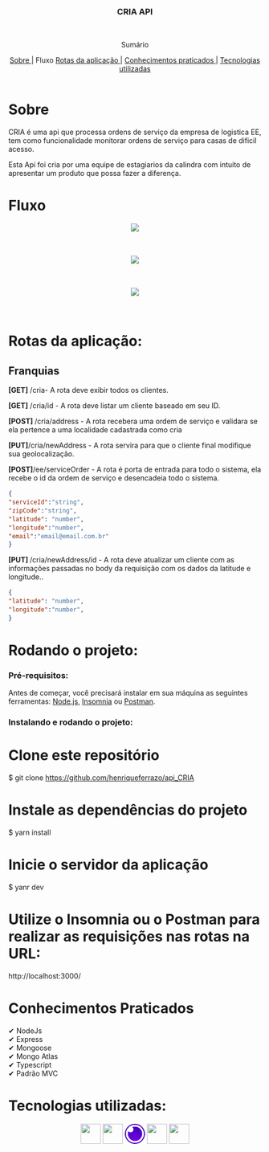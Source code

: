 <br />
<p align="center">

  <h3 align="center">CRIA API</h3>
 <br />
  <p align="center">
     Sumário
      <p align="center">
  <a href="#sobre"> Sobre </a> |
  <a href:"#fluxo"> Fluxo </a> 
  <a href="#rotas-da-aplicação"> Rotas da aplicação </a> |
  <a href="#conhecimentos-praticados"> Conhecimentos praticados </a> |
  <a href="#tecnologias-utilizadas"> Tecnologias utilizadas </a>      
       <br />
    <br />
  </p>
</p>


# Sobre
CRIA é uma api que processa ordens de serviço da empresa de logistica EE, tem como funcionalidade monitorar ordens de serviço para casas de dificil acesso. 

Esta Api foi cria por uma equipe de estagiarios da calindra com intuito de apresentar um produto que possa fazer a diferença.

# Fluxo
   <p align="center"> <img src='./readme/apiPegaId.png' width="250"></p></br>
   <p align="center"> <img src='./readme/ideiaGeral.png' width="250"></p></br>
   <p align="center"> <img src='./readme/fluxoCompleto.png' width="250"></p></br>

# Rotas da aplicação:

## Franquias

<b>[GET]</b> /cria- A rota deve exibir todos os clientes.<br>

<b>[GET]</b> /cria/id - A rota deve listar um cliente baseado em seu ID.<br>

<b>[POST] </b> /cria/address - A rota recebera uma ordem de serviço e validara se ela pertence a uma localidade cadastrada como cria <br>

<b>[PUT]</b>/cria/newAddress - A rota servira para que o cliente final modifique sua geolocalização.

<b>[POST]</b>/ee/serviceOrder - A rota é porta de entrada para todo o sistema, ela recebe o id da ordem de serviço e desencadeia todo o sistema.


```json
{
"serviceId":"string",
"zipCode":"string",
"latitude": "number",
"longitude":"number",
"email":"email@email.com.br"
}
```

<b>[PUT] </b> /cria/newAddress/id - A rota deve atualizar um cliente com as informações passadas no body da requisição com os dados da latitude e longitude..<br>

```json
{
"latitude": "number",
"longitude":"number",
}
```

<!-- <b>[DELETE] </b> /franquias/id - A rota deve deletar uma franquia baseado em seu ID.<br> -->

 
# Rodando o projeto:

### Pré-requisitos:
Antes de começar, você precisará instalar em sua máquina as seguintes ferramentas:
[Node.js](https://nodejs.org/en/), [Insomnia](https://insomnia.rest/download) ou [Postman](https://www.postman.com/).

### Instalando e rodando o projeto:



# Clone este repositório
$ git clone https://github.com/henriqueferrazo/api_CRIA

# Instale as dependências do projeto
$ yarn install

# Inicie o servidor da aplicação
$ yanr dev

# Utilize o Insomnia ou o Postman para realizar as requisições nas rotas na URL:
http://localhost:3000/



# Conhecimentos Praticados
✔ NodeJs <br>
✔ Express <br>
✔ Mongoose <br>
✔ Mongo Atlas <br>
✔ Typescript <br>
✔ Padrão MVC <br>
# Tecnologias utilizadas: 
<p align="center">
<a href="https://nodejs.org/en/"><img src="https://cdn.jsdelivr.net/gh/devicons/devicon/icons/nodejs/nodejs-original.svg" height="40" width="40" /></a> <a href="https://expressjs.com/pt-br/"><img src="https://img.shields.io/badge/Express.js-404D59?style=for-the-badge" height="40" width="40" /></a> <a href="https://insomnia.rest/download"><img src="https://raw.githubusercontent.com/brunoandreotti/biblioteca-backend/79c23c6a4bdd0bc6cb95463ee47741f2226cb0b1/readme/insomnia.svg" height="40" width="40" /></a> <a href="https://sequelize.org"><img src="https://cdn.jsdelivr.net/gh/devicons/devicon/icons/sequelize/sequelize-original.svg" height="40" width="40" /></a> <a href="https://www.sqlite.org/index.html"><img src="./readme/sqlite-icon.svg" height="40" width="40" /></a> 





